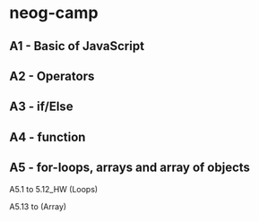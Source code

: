 # neog-camp

## A1 - Basic of JavaScript
## A2 - Operators
## A3 - if/Else
## A4 - function
## A5 - for-loops, arrays and array of objects
A5.1 to 5.12_HW (Loops)

A5.13 to   (Array)
